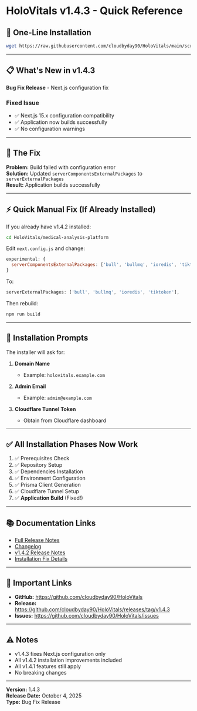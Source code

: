 # HoloVitals v1.4.3 - Quick Reference

## 🚀 One-Line Installation

```bash
wget https://raw.githubusercontent.com/cloudbyday90/HoloVitals/main/scripts/install-v1.4.3.sh && chmod +x install-v1.4.3.sh && ./install-v1.4.3.sh
```

---

## 📋 What's New in v1.4.3

**Bug Fix Release** - Next.js configuration fix

### Fixed Issue
- ✅ Next.js 15.x configuration compatibility
- ✅ Application now builds successfully
- ✅ No configuration warnings

---

## 🔧 The Fix

**Problem:** Build failed with configuration error  
**Solution:** Updated `serverComponentsExternalPackages` to `serverExternalPackages`  
**Result:** Application builds successfully

---

## ⚡ Quick Manual Fix (If Already Installed)

If you already have v1.4.2 installed:

```bash
cd HoloVitals/medical-analysis-platform
```

Edit `next.config.js` and change:
```javascript
experimental: {
  serverComponentsExternalPackages: ['bull', 'bullmq', 'ioredis', 'tiktoken'],
}
```

To:
```javascript
serverExternalPackages: ['bull', 'bullmq', 'ioredis', 'tiktoken'],
```

Then rebuild:
```bash
npm run build
```

---

## 📝 Installation Prompts

The installer will ask for:

1. **Domain Name**
   - Example: `holovitals.example.com`

2. **Admin Email**
   - Example: `admin@example.com`

3. **Cloudflare Tunnel Token**
   - Obtain from Cloudflare dashboard

---

## ✅ All Installation Phases Now Work

1. ✅ Prerequisites Check
2. ✅ Repository Setup
3. ✅ Dependencies Installation
4. ✅ Environment Configuration
5. ✅ Prisma Client Generation
6. ✅ Cloudflare Tunnel Setup
7. ✅ **Application Build** (Fixed!)

---

## 📚 Documentation Links

- [Full Release Notes](RELEASE_NOTES_V1.4.3.md)
- [Changelog](CHANGELOG_V1.4.3.md)
- [v1.4.2 Release Notes](RELEASE_NOTES_V1.4.2.md)
- [Installation Fix Details](INSTALLATION_SCRIPT_COMPLETE_FIX.md)

---

## 🔗 Important Links

- **GitHub:** https://github.com/cloudbyday90/HoloVitals
- **Release:** https://github.com/cloudbyday90/HoloVitals/releases/tag/v1.4.3
- **Issues:** https://github.com/cloudbyday90/HoloVitals/issues

---

## ⚠️ Notes

- v1.4.3 fixes Next.js configuration only
- All v1.4.2 installation improvements included
- All v1.4.1 features still apply
- No breaking changes

---

**Version:** 1.4.3  
**Release Date:** October 4, 2025  
**Type:** Bug Fix Release